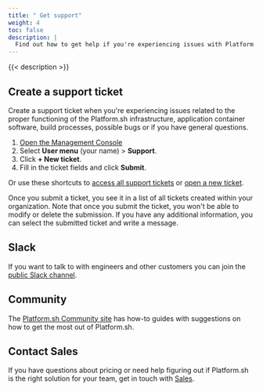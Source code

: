```yaml
---
title: " Get support"
weight: 4
toc: false
description: |
  Find out how to get help if you're experiencing issues with Platform.sh.
---
```


{{< description >}}


## Create a support ticket

Create a support ticket when you're experiencing issues related to the proper functioning of the Platform.sh infrastructure, application container software, build processes, possible bugs or if you have general questions.

1. [Open the Management Console](https://console.platform.sh/)
2. Select **User menu** (your name) > **Support**.
3. Click **+ New ticket**.
4. Fill in the ticket fields and click **Submit**.

Or use these shortcuts to [access all support tickets](https://console.platform.sh/-/users/~/tickets) or [open a new ticket](https://console.platform.sh/-/users/~/tickets/open).

Once you submit a ticket, you see it in a list of all tickets created within your organization.
Note that once you submit the ticket, you won't be able to modify or delete the submission.
If you have any additional information, you can select the submitted ticket and write a message.



## Slack

If you want to talk to with engineers and other customers you can join the [public Slack channel](https://chat.platform.sh/).

## Community

The [Platform.sh Community site](https://community.platform.sh/) has how-to guides with suggestions on how to get the most out of Platform.sh.


## Contact Sales

If you have questions about pricing or need help figuring out if Platform.sh is the right solution for your team, get in touch with [Sales](https://platform.sh/contact/).
